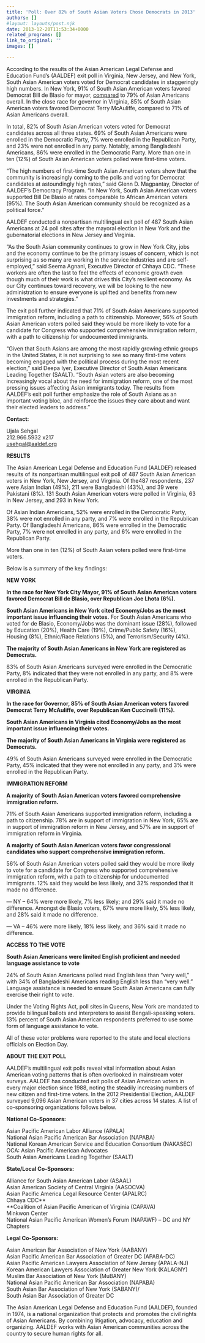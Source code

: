 ```yaml
---
title: 'Poll: Over 82% of South Asian Voters Chose Democrats in 2013'
authors: []
#layout: layouts/post.njk
date: 2013-12-20T11:53:34+0000
related_programs: []
link_to_original: ''
images: []

---
```

According to the results of the Asian American Legal Defense and Education Fund’s (AALDEF) exit poll in Virginia, New Jersey, and New York, South Asian American voters voted for Democrat candidates in staggeringly high numbers. In New York, 91% of South Asian American voters favored Democrat Bill de Blasio for mayor, [compared](/press-release/new-poll-asian-american-voters-not-tied-to-political-party-in-key-states/) to 79% of Asian Americans overall. In the close race for governor in Virginia, 85% of South Asian American voters favored Democrat Terry McAuliffe, compared to 71% of Asian Americans overall.

In total, 82% of South Asian American voters voted for Democrat candidates across all three states.  69% of South Asian Americans were enrolled in the Democratic Party, 7% were enrolled in the Republican Party, and 23% were not enrolled in any party. Notably, among Bangladeshi Americans, 86% were enrolled in the Democratic Party. More than one in ten (12%) of South Asian American voters polled were first-time voters.

“The high numbers of first-time South Asian American voters show that the community is increasingly coming to the polls and voting for Democrat candidates at astoundingly high rates,” said Glenn D. Magpantay, Director of AALDEF’s Democracy Program. “In New York, South Asian American voters supported Bill De Blasio at rates comparable to African American voters (95%). The South Asian American community should be recognized as a political force.”

AALDEF conducted a nonpartisan multilingual exit poll of 487 South Asian Americans at 24 poll sites after the mayoral election in New York and the gubernatorial elections in New Jersey and Virginia.

“As the South Asian community continues to grow in New York City, jobs and the economy continue to be the primary issues of concern, which is not surprising as so many are working in the service industries and are self-employed,” said Seema Agnani, Executive Director of Chhaya CDC. “These workers are often the last to feel the effects of economic growth even though much of their work is what drives this City’s resilient economy. As our City continues toward recovery, we will be looking to the new administration to ensure everyone is uplifted and benefits from new investments and strategies.”

The exit poll further indicated that 71% of South Asian Americans supported immigration reform, including a path to citizenship. Moreover, 56% of South Asian American voters polled said they would be more likely to vote for a candidate for Congress who supported comprehensive immigration reform, with a path to citizenship for undocumented immigrants.

“Given that South Asians are among the most rapidly growing ethnic groups in the United States, it is not surprising to see so many first-time voters becoming engaged with the political process during the most recent election,” said Deepa Iyer, Executive Director of South Asian Americans Leading Together (SAALT). “South Asian voters are also becoming increasingly vocal about the need for immigration reform, one of the most pressing issues affecting Asian immigrants today. The results from AALDEF’s exit poll further emphasize the role of South Asians as an important voting bloc, and reinforce the issues they care about and want their elected leaders to address.”

**Contact:**

Ujala Sehgal  
212\.966.5932 x217  
[usehgal@aaldef.org](mailto:usehgal@aaldef.org)

**RESULTS**

The Asian American Legal Defense and Education Fund (AALDEF) released results of its nonpartisan multilingual exit poll of 487 South Asian American voters in New York, New Jersey, and Virginia.  Of the487 respondents, 237 were Asian Indian (49%), 211 were Bangladeshi (43%), and 39 were Pakistani (8%). 131 South Asian American voters were polled in Virginia, 63 in New Jersey, and 293 in New York.

Of Asian Indian Americans, 52% were enrolled in the Democratic Party, 38% were not enrolled in any party, and 7% were enrolled in the Republican Party. Of Bangladeshi Americans, 86% were enrolled in the Democratic Party, 7% were not enrolled in any party, and 6% were enrolled in the Republican Party.

More than one in ten (12%) of South Asian voters polled were first-time voters.

Below is a summary of the key findings:

**NEW YORK**

**In the race for New York City Mayor, 91% of South Asian American voters favored Democrat Bill de Blasio, over Republican Joe Lhota (6%).**

**South Asian Americans in New York cited Economy/Jobs as the most important issue influencing their votes.**  For South Asian Americans who voted for de Blasio, Economy/Jobs was the dominant issue (28%), followed by Education (20%), Health Care (19%), Crime/Public Safety (16%), Housing (8%), Ethnic/Race Relations (5%), and Terrorism/Security (4%).

**The majority of South Asian Americans in New York are registered as Democrats.**

83% of South Asian Americans surveyed were enrolled in the Democratic Party, 8% indicated that they were not enrolled in any party, and 8% were enrolled in the Republican Party.

**VIRGINIA**

**In the race for Governor, 85% of South Asian American voters favored Democrat Terry McAuliffe, over Republican Ken Cuccinelli (11%).**

**South Asian Americans in Virginia cited Economy/Jobs as the most important issue influencing their votes.**

**The majority of South Asian Americans in Virginia were registered as Democrats.**

49% of South Asian Americans surveyed were enrolled in the Democratic Party, 45% indicated that they were not enrolled in any party, and 3% were enrolled in the Republican Party.

**IMMIGRATION REFORM**

**A majority of South Asian American voters favored comprehensive immigration reform.**

71% of South Asian Americans supported immigration reform, including a path to citizenship. 78% are in support of immigration in New York, 65% are in support of immigration reform in New Jersey, and 57% are in support of immigration reform in Virginia.

**A majority of South Asian American voters favor congressional candidates who support comprehensive immigration reform.**

56% of South Asian American voters polled said they would be more likely to vote for a candidate for Congress who supported comprehensive immigration reform, with a path to citizenship for undocumented immigrants. 12% said they would be less likely, and 32% responded that it made no difference.

— NY – 64% were more likely, 7% less likely; and 29% said it made no difference.  Amongst de Blasio voters, 67% were more likely, 5% less likely, and 28% said it made no difference.

— VA – 46% were more likely, 18% less likely, and 36% said it made no difference.

**ACCESS TO THE VOTE**

**South Asian Americans were limited English proficient and needed language assistance to vote**

24% of South Asian Americans polled read English less than “very well,” with 34% of Bangladeshi Americans reading English less than “very well.” Language assistance is needed to ensure South Asian Americans can fully exercise their right to vote.

Under the Voting Rights Act, poll sites in Queens, New York are mandated to provide bilingual ballots and interpreters to assist Bengali-speaking voters. 13% percent of South Asian American respondents preferred to use some form of language assistance to vote.

All of these voter problems were reported to the state and local elections officials on Election Day.

**ABOUT THE EXIT POLL**

AALDEF’s multilingual exit polls reveal vital information about Asian American voting patterns that is often overlooked in mainstream voter surveys.  AALDEF has conducted exit polls of Asian American voters in every major election since 1988, noting the steadily increasing numbers of new citizen and first-time voters.  In the 2012 Presidential Election, AALDEF surveyed 9,096 Asian American voters in 37 cities across 14 states.  A list of co-sponsoring organizations follows below.

**National Co-Sponsors:**

Asian Pacific American Labor Alliance (APALA)  
National Asian Pacific American Bar Association (NAPABA)  
National Korean American Service and Education Consortium (NAKASEC)  
OCA: Asian Pacific American Advocates  
South Asian Americans Leading Together (SAALT)

**State/Local Co-Sponsors:**

Alliance for South Asian American Labor (ASAAL)  
Asian American Society of Central Virginia (AASOCVA)  
Asian Pacific America Legal Resource Center (APALRC)  
Chhaya CDC**  
**Coalition of Asian Pacific American of Virginia (CAPAVA)  
Minkwon Center  
National Asian Pacific American Women’s Forum (NAPAWF) – DC and NY Chapters

**Legal Co-Sponsors:**

Asian American Bar Association of New York (AABANY)  
Asian Pacific American Bar Association of Greater DC (APABA-DC)  
Asian Pacific American Lawyers Association of New Jersey (APALA-NJ)  
Korean American Lawyers Association of Greater New York (KALAGNY)  
Muslim Bar Association of New York (MuBANY)  
National Asian Pacific American Bar Association (NAPABA)  
South Asian Bar Association of New York (SABANY)/  
South Asian Bar Association of Greater DC

The Asian American Legal Defense and Education Fund (AALDEF), founded in 1974, is a national organization that protects and promotes the civil rights of Asian Americans.  By combining litigation, advocacy, education and organizing.  AALDEF works with Asian American communities across the country to secure human rights for all.